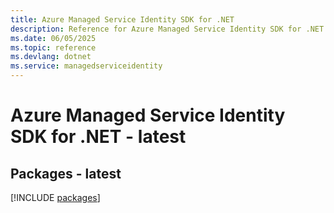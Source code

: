 ```yaml
---
title: Azure Managed Service Identity SDK for .NET
description: Reference for Azure Managed Service Identity SDK for .NET
ms.date: 06/05/2025
ms.topic: reference
ms.devlang: dotnet
ms.service: managedserviceidentity
---
```

# Azure Managed Service Identity SDK for .NET - latest
## Packages - latest
[!INCLUDE [packages](managed-service-identity-index.md)]
